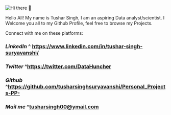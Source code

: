 ![Hi there 👋](https://res.cloudinary.com/githu/image/upload/v1611315873/DexterSeason1-2_pl3uzc.png)


Hello All! My name is Tushar Singh, I am an aspiring Data analyst/scientist. I Welcome you all to my Github Profile, feel free to browse my Projects.


Connect with me on these platforms:

### ***LinkedIn*** ⁮^ https://www.linkedin.com/in/tushar-singh-suryavanshi/

### ***Twitter*** ^https://twitter.com/DataHuncher

### ***Github*** ^https://github.com/tusharsinghsuryavanshi/Personal_Projects-PP-

### ***Mail me*** ^tusharsingh00@ymail.com

